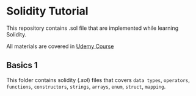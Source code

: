 # Solidity Tutorial

This repository contains .sol file that are implemented while learning 
Solidity.

All materials are covered in [Udemy 
Course](https://www.udemy.com/course/the-complete-solidity-course-blockchain-zero-to-expert/)

## Basics 1

This folder contains solidity (*.sol*) files that covers `data types`, 
`operators`, `functions`, `constructors`, `strings`, `arrays`, `enum`, 
`struct`, `mapping`.


